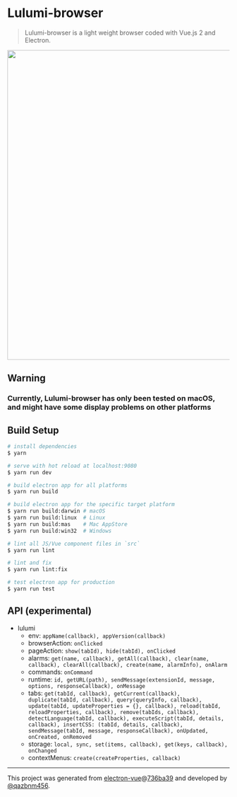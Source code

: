 # Lulumi-browser

> Lulumi-browser is a light weight browser coded with Vue.js 2 and Electron.

<p align="center">
  <a href="http://i.imgur.com/bvmh77u.png" target="_blank">
    <img src="http://i.imgur.com/bvmh77u.png" width="700px">
  </a>
</p>

## Warning

### Currently, Lulumi-browser has only been tested on macOS, and might have some display problems on other platforms

## Build Setup

``` bash
# install dependencies
$ yarn

# serve with hot reload at localhost:9080
$ yarn run dev

# build electron app for all platforms
$ yarn run build

# build electron app for the specific target platform
$ yarn run build:darwin # macOS
$ yarn run build:linux  # Linux
$ yarn run build:mas    # Mac AppStore
$ yarn run build:win32  # Windows

# lint all JS/Vue component files in `src`
$ yarn run lint

# lint and fix
$ yarn run lint:fix

# test electron app for production
$ yarn run test
```

## API (experimental)

- lulumi
  * env: `appName(callback), appVersion(callback)`
  * browserAction: `onClicked`
  * pageAction: `show(tabId), hide(tabId), onClicked`
  * alarms: `get(name, callback), getAll(callback), clear(name, callback), clearAll(callback), create(name, alarmInfo), onAlarm`
  * commands: `onCommand`
  * runtime: `id, getURL(path), sendMessage(extensionId, message, options, responseCallback), onMessage`
  * tabs: `get(tabId, callback), getCurrent(callback), duplicate(tabId, callback), query(queryInfo, callback), update(tabId, updateProperties = {}, callback), reload(tabId, reloadProperties, callback), remove(tabIds, callback), detectLanguage(tabId, callback), executeScript(tabId, details, callback), insertCSS: (tabId, details, callback), sendMessage(tabId, message, responseCallback), onUpdated, onCreated, onRemoved`
  * storage: `local, sync, set(items, callback), get(keys, callback), onChanged`
  * contextMenus: `create(createProperties, callback)`

---

This project was generated from [electron-vue](https://github.com/SimulatedGREG/electron-vue)@[736ba39](https://github.com/SimulatedGREG/electron-vue/commit/736ba397f6e7a248130f7e893357ed9412c618f9) and developed by [@qazbnm456](https://github.com/qazbnm456).
